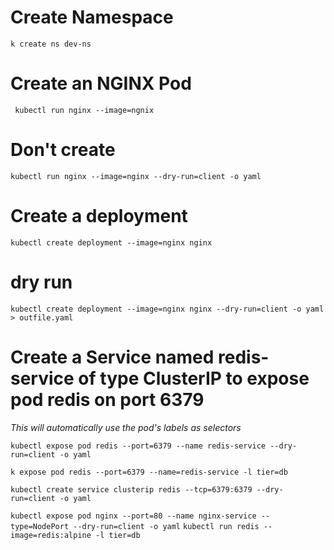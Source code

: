 # Create Namespace
```k create ns dev-ns```
# Create an NGINX Pod
``` kubectl run nginx --image=ngnix```
# Don't create 
```kubectl run nginx --image=nginx --dry-run=client -o yaml```
# Create a deployment
```kubectl create deployment --image=nginx nginx```

# dry run
```kubectl create deployment --image=nginx nginx --dry-run=client -o yaml > outfile.yaml```


# Create a Service named redis-service of type ClusterIP to expose pod redis on port 6379
*This will automatically use the pod's labels as selectors*

```kubectl expose pod redis --port=6379 --name redis-service --dry-run=client -o yaml```

```k expose pod redis --port=6379 --name=redis-service -l tier=db```

```kubectl create service clusterip redis --tcp=6379:6379 --dry-run=client -o yaml```

```kubectl expose pod nginx --port=80 --name nginx-service --type=NodePort --dry-run=client -o yaml```
```kubectl run redis --image=redis:alpine -l tier=db```
